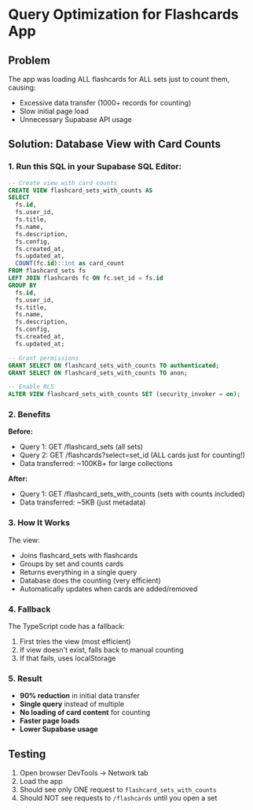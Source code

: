 # Query Optimization for Flashcards App

## Problem
The app was loading ALL flashcards for ALL sets just to count them, causing:
- Excessive data transfer (1000+ records for counting)
- Slow initial page load
- Unnecessary Supabase API usage

## Solution: Database View with Card Counts

### 1. Run this SQL in your Supabase SQL Editor:

```sql
-- Create view with card counts
CREATE VIEW flashcard_sets_with_counts AS
SELECT 
  fs.id,
  fs.user_id,
  fs.title,
  fs.name,
  fs.description,
  fs.config,
  fs.created_at,
  fs.updated_at,
  COUNT(fc.id)::int as card_count
FROM flashcard_sets fs
LEFT JOIN flashcards fc ON fc.set_id = fs.id
GROUP BY 
  fs.id, 
  fs.user_id, 
  fs.title, 
  fs.name, 
  fs.description, 
  fs.config, 
  fs.created_at, 
  fs.updated_at;

-- Grant permissions
GRANT SELECT ON flashcard_sets_with_counts TO authenticated;
GRANT SELECT ON flashcard_sets_with_counts TO anon;

-- Enable RLS
ALTER VIEW flashcard_sets_with_counts SET (security_invoker = on);
```

### 2. Benefits

**Before:**
- Query 1: GET /flashcard_sets (all sets)
- Query 2: GET /flashcards?select=set_id (ALL cards just for counting!)
- Data transferred: ~100KB+ for large collections

**After:**
- Query 1: GET /flashcard_sets_with_counts (sets with counts included)
- Data transferred: ~5KB (just metadata)

### 3. How It Works

The view:
- Joins flashcard_sets with flashcards
- Groups by set and counts cards
- Returns everything in a single query
- Database does the counting (very efficient)
- Automatically updates when cards are added/removed

### 4. Fallback

The TypeScript code has a fallback:
1. First tries the view (most efficient)
2. If view doesn't exist, falls back to manual counting
3. If that fails, uses localStorage

### 5. Result

- **90% reduction** in initial data transfer
- **Single query** instead of multiple
- **No loading of card content** for counting
- **Faster page loads**
- **Lower Supabase usage**

## Testing

1. Open browser DevTools → Network tab
2. Load the app
3. Should see only ONE request to `flashcard_sets_with_counts`
4. Should NOT see requests to `/flashcards` until you open a set